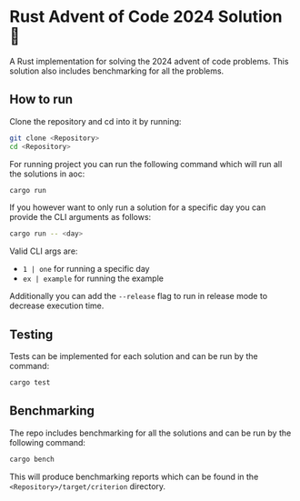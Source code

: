 # Rust Advent of Code 2024 Solution 🦀
A Rust implementation for solving the 2024 advent of code problems. This solution also includes benchmarking for all the problems.

## How to run

Clone the repository and cd into it by running:

```bash
git clone <Repository>
cd <Repository>
```

For running project you can run the following command which will run all the solutions in aoc:

```bash
cargo run
```

If you however want to only run a solution for a specific day you can provide the CLI arguments as follows:

```bash
cargo run -- <day>
```
Valid CLI args are:
- `1 | one` for running a specific day
- `ex | example` for running the example

Additionally you can add the `--release` flag to run in release mode to decrease execution time.

## Testing
Tests can be implemented for each solution and can be run by the command:

```bash
cargo test
```
## Benchmarking
The repo includes benchmarking for all the solutions and can be run by the following command:

```bash
cargo bench
```

This will produce benchmarking reports which can be found in the `<Repository>/target/criterion` directory.
